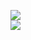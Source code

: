 [![](https://img.shields.io/badge/Made%20With-Github%20Spray-lightgrey.svg?style=for-the-badge&logo=github)](https://github.com/Annihil/github-spray#2547)  
[![](https://i.imgur.com/2DrTn0Z.gif)](https://github.com/Annihil/github-spray)